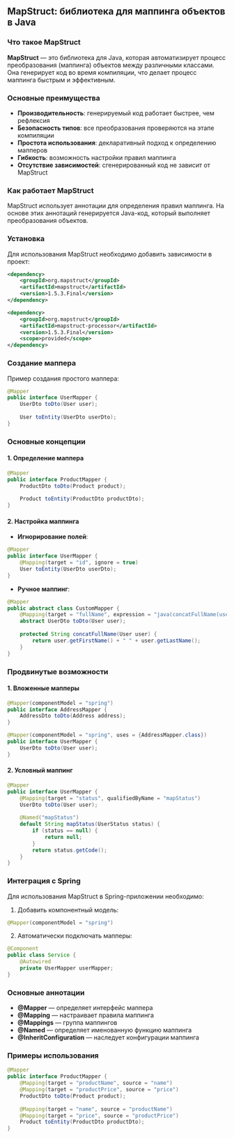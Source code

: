 ## MapStruct: библиотека для маппинга объектов в Java

### Что такое MapStruct

**MapStruct** — это библиотека для Java, которая автоматизирует процесс преобразования (маппинга) 
объектов между различными классами. Она генерирует код во время компиляции, что делает процесс 
маппинга быстрым и эффективным.

### Основные преимущества

* **Производительность**: генерируемый код работает быстрее, чем рефлексия
* **Безопасность типов**: все преобразования проверяются на этапе компиляции
* **Простота использования**: декларативный подход к определению мапперов
* **Гибкость**: возможность настройки правил маппинга
* **Отсутствие зависимостей**: сгенерированный код не зависит от MapStruct

### Как работает MapStruct

MapStruct использует аннотации для определения правил маппинга. На основе этих аннотаций генерируется 
Java-код, который выполняет преобразования объектов.

### Установка

Для использования MapStruct необходимо добавить зависимости в проект:

```xml
<dependency>
    <groupId>org.mapstruct</groupId>
    <artifactId>mapstruct</artifactId>
    <version>1.5.3.Final</version>
</dependency>

<dependency>
    <groupId>org.mapstruct</groupId>
    <artifactId>mapstruct-processor</artifactId>
    <version>1.5.3.Final</version>
    <scope>provided</scope>
</dependency>
```

### Создание маппера

Пример создания простого маппера:

```java
@Mapper
public interface UserMapper {
    UserDto toDto(User user);
    
    User toEntity(UserDto userDto);
}
```

### Основные концепции

#### 1. Определение маппера

```java
@Mapper
public interface ProductMapper {
    ProductDto toDto(Product product);
    
    Product toEntity(ProductDto productDto);
}
```

#### 2. Настройка маппинга

* **Игнорирование полей**:
```java
@Mapper
public interface UserMapper {
    @Mapping(target = "id", ignore = true)
    User toEntity(UserDto userDto);
}
```

* **Ручное маппинг**:
```java
@Mapper
public abstract class CustomMapper {
    @Mapping(target = "fullName", expression = "java(concatFullName(user))")
    abstract UserDto toDto(User user);
    
    protected String concatFullName(User user) {
        return user.getFirstName() + " " + user.getLastName();
    }
}
```

### Продвинутые возможности

#### 1. Вложенные мапперы

```java
@Mapper(componentModel = "spring")
public interface AddressMapper {
    AddressDto toDto(Address address);
}

@Mapper(componentModel = "spring", uses = {AddressMapper.class})
public interface UserMapper {
    UserDto toDto(User user);
}
```

#### 2. Условный маппинг

```java
@Mapper
public interface UserMapper {
    @Mapping(target = "status", qualifiedByName = "mapStatus")
    UserDto toDto(User user);
    
    @Named("mapStatus")
    default String mapStatus(UserStatus status) {
        if (status == null) {
            return null;
        }
        return status.getCode();
    }
}
```

### Интеграция с Spring

Для использования MapStruct в Spring-приложении необходимо:

1. Добавить компонентный модель:
```java
@Mapper(componentModel = "spring")
```

2. Автоматически подключать мапперы:
```java
@Component
public class Service {
    @Autowired
    private UserMapper userMapper;
}
```

### Основные аннотации

* **@Mapper** — определяет интерфейс маппера
* **@Mapping** — настраивает правила маппинга
* **@Mappings** — группа маппингов
* **@Named** — определяет именованную функцию маппинга
* **@InheritConfiguration** — наследует конфигурации маппинга

### Примеры использования

```java
@Mapper
public interface ProductMapper {
    @Mapping(target = "productName", source = "name")
    @Mapping(target = "productPrice", source = "price")
    ProductDto toDto(Product product);
    
    @Mapping(target = "name", source = "productName")
    @Mapping(target = "price", source = "productPrice")
    Product toEntity(ProductDto productDto);
}
```